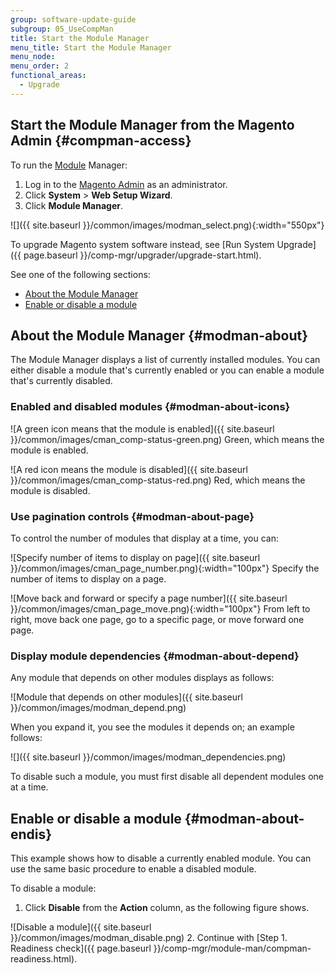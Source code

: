 ```yaml
---
group: software-update-guide
subgroup: 05_UseCompMan
title: Start the Module Manager
menu_title: Start the Module Manager
menu_node:
menu_order: 2
functional_areas:
  - Upgrade
---
```


## Start the Module Manager from the Magento Admin {#compman-access}

To run the [Module](https://glossary.magento.com/module) Manager:

1. Log in to the [Magento Admin](https://glossary.magento.com/magento-admin) as an administrator.
2. Click **System** > **Web Setup Wizard**.
3. Click **Module Manager**.

 ![]({{ site.baseurl }}/common/images/modman_select.png){:width="550px"}

To upgrade Magento system software instead, see [Run System Upgrade]({{ page.baseurl }}/comp-mgr/upgrader/upgrade-start.html).

See one of the following sections:

* [About the Module Manager](#modman-about)
* [Enable or disable a module](#modman-about-endis)

## About the Module Manager {#modman-about}

The Module Manager displays a list of currently installed modules. You can either disable a module that's currently enabled or you can enable a module that's currently disabled.

### Enabled and disabled modules {#modman-about-icons}
![A green icon means that the module is enabled]({{ site.baseurl }}/common/images/cman_comp-status-green.png) Green, which means the module is enabled.

![A red icon means the module is disabled]({{ site.baseurl }}/common/images/cman_comp-status-red.png) Red, which means the module is disabled.

### Use pagination controls {#modman-about-page}

To control the number of modules that display at a time, you can:

![Specify number of items to display on page]({{ site.baseurl }}/common/images/cman_page_number.png){:width="100px"} Specify the number of items to display on a page.

![Move back and forward or specify a page number]({{ site.baseurl }}/common/images/cman_page_move.png){:width="100px"} From left to right, move back one page, go to a specific page, or move forward one page.

### Display module dependencies {#modman-about-depend}

Any module that depends on other modules displays as follows:

![Module that depends on other modules]({{ site.baseurl }}/common/images/modman_depend.png)

When you expand it, you see the modules it depends on; an example follows:

![]({{ site.baseurl }}/common/images/modman_dependencies.png)

To disable such a module, you must first disable all dependent modules one at a time.

## Enable or disable a module {#modman-about-endis}

This example shows how to disable a currently enabled module. You can use the same basic procedure to enable a disabled module.

To disable a module:

1. Click **Disable** from the **Action** column, as the following figure shows.

 ![Disable a module]({{ site.baseurl }}/common/images/modman_disable.png)
2. Continue with [Step 1. Readiness check]({{ page.baseurl }}/comp-mgr/module-man/compman-readiness.html).
